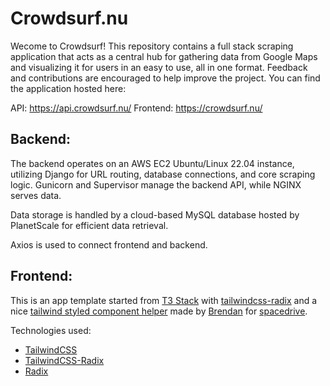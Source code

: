 # Crowdsurf.nu

Wecome to Crowdsurf! This repository contains a full stack scraping application that acts as a central hub for gathering data from Google Maps and visualizing it for users in an easy to use, all in one format. Feedback and contributions are encouraged to help improve the project. You can find the application hosted here:

API: https://api.crowdsurf.nu/
Frontend: https://crowdsurf.nu/



## Backend:
The backend operates on an AWS EC2 Ubuntu/Linux 22.04 instance, utilizing Django for URL routing, database connections, and core scraping logic. Gunicorn and Supervisor manage the backend API, while NGINX serves data. 

Data storage is handled by a cloud-based MySQL database hosted by PlanetScale for efficient data retrieval.

Axios is used to connect frontend and backend.

## Frontend:
This is an app template started from [T3 Stack](https://github.com/t3-oss/create-t3-app) with [tailwindcss-radix](https://github.com/ecklf/tailwindcss-radix) and a nice [tailwind styled component helper](https://github.com/JackRKelly/t3-tailwind-radix/blob/master/utils/tw.ts) made by [Brendan](https://github.com/Brendonovich) for [spacedrive](https://github.com/spacedriveapp/spacedrive).

Technologies used:

- [TailwindCSS](https://tailwindcss.com)
- [TailwindCSS-Radix](https://github.com/ecklf/tailwindcss-radix)
- [Radix](https://www.radix-ui.com/)


